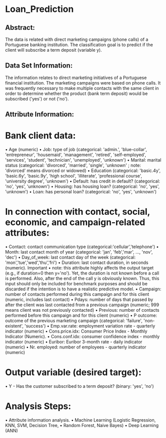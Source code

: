 # Loan_Prediction
## Abstract:
The data is related with direct marketing campaigns (phone calls) of a Portuguese banking institution. The classification goal is to predict if the client will subscribe a term deposit (variable y).

## Data Set Information:
The information relates to direct marketing initiatives of a Portuguese financial institution. The marketing campaigns were based on phone calls. It was frequently necessary to make multiple contacts with the same client in order to determine whether the product (bank term deposit) would be subscribed ('yes') or not ('no').

## Attribute Information:
# Bank client data:
•	Age (numeric)
•	Job: type of job (categorical: 'admin.', 'blue-collar', 'entrepreneur', 'housemaid', 'management', 'retired', 'self-employed', 'services', 'student', 'technician', 'unemployed', 'unknown')
•	Marital: marital status (categorical: 'divorced', 'married', 'single', 'unknown' ; note: 'divorced' means divorced or widowed)
•	Education (categorical: 'basic.4y', 'basic.6y', 'basic.9y', 'high school', 'illiterate', 'professional course', 'university degree', 'unknown')
•	Default: has credit in default? (categorical: 'no', 'yes', 'unknown')
•	Housing: has housing loan? (categorical: 'no', 'yes', 'unknown')
•	Loan: has personal loan? (categorical: 'no', 'yes', 'unknown')

# In connection with contact, social, economic, and campaign-related attributes:
•	Contact: contact communication type (categorical:'cellular','telephone')
•	Month: last contact month of year (categorical: 'jan', 'feb','mar', ..., 'nov', 'dec')
•	Day_of_week: last contact day of the week (categorical: 'mon','tue','wed','thu','fri')
•	Duration: last contact duration, in seconds (numeric). Important
•	note: this attribute highly affects the output target (e.g., if duration=0 then y='no'). Yet, the duration is not known before a call is performed. Also, after the end of the call y is obviously known. Thus, this input should only be included for benchmark purposes and should be discarded if the intention is to have a realistic predictive model.
•	Campaign: number of contacts performed during this campaign and for this client (numeric, includes last contact)
•	Pdays: number of days that passed by after the client was last contacted from a previous campaign (numeric; 999 means client was not previously contacted)
•	Previous: number of contacts performed before this campaign and for this client (numeric)
•	P outcome: outcome of the previous marketing campaign (categorical: 'failure', 'non-existent', 'success')
•	Emp.var.rate: employment variation rate - quarterly indicator (numeric)
•	Cons.price.idx: Consumer Price Index - Monthly Indicator (Numeric).
•	Cons.conf.idx: consumer confidence index - monthly indicator (numeric)
•	Euribor: Euribor 3-month rate - daily indicator (numeric)
•	Nr. employed: number of employees - quarterly indicator (numeric)

# Output variable (desired target):
•	Y - Has the customer subscribed to a term deposit? (binary: 'yes', 'no')

# Analysis Steps:
•	Attribute information analysis.
•	Machine Learning (Logistic Regression, KNN, SVM, Decision Tree,
•	Random Forest, Naive Bayes)
•	Deep Learning (ANN)
